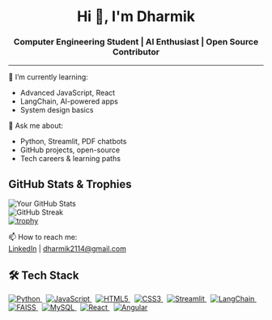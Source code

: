 <h1 align="center">Hi 👋, I'm Dharmik</h1>
<h3 align="center">Computer Engineering Student | AI Enthusiast | Open Source Contributor</h3>

---

🌱 I’m currently learning:  
- Advanced JavaScript, React  
- LangChain, AI-powered apps  
- System design basics  

💬 Ask me about:  
- Python, Streamlit, PDF chatbots  
- GitHub projects, open-source  
- Tech careers & learning paths

## GitHub Stats & Trophies

![Your GitHub Stats](https://github-readme-stats.vercel.app/api?username=dhhaarmik&show_icons=true&theme=radical)  
![GitHub Streak](https://github-readme-streak-stats.herokuapp.com/?user=dhhaarmik&theme=radical)  
[![trophy](https://github-profile-trophy.vercel.app/?username=dhhaarmik&theme=radical)](https://github.com/ryo-ma/github-profile-trophy)


📫 How to reach me:  
[LinkedIn](https://www.linkedin.com/in/dharmik-gondaliya-385a1b252/) | dharmik2114@gmail.com  

## 🛠️ Tech Stack

<a href="https://www.python.org" target="_blank" title="Python">
  <img src="https://img.shields.io/badge/-Python-3776AB?style=flat-square&logo=python&logoColor=white" alt="Python" />
</a>&nbsp;
<a href="https://developer.mozilla.org/en-US/docs/Web/JavaScript" target="_blank" title="JavaScript">
  <img src="https://img.shields.io/badge/-JavaScript-F7DF1E?style=flat-square&logo=javascript&logoColor=black" alt="JavaScript" />
</a>&nbsp;
<a href="https://developer.mozilla.org/en-US/docs/Web/HTML" target="_blank" title="HTML5">
  <img src="https://img.shields.io/badge/-HTML5-E34F26?style=flat-square&logo=html5&logoColor=white" alt="HTML5" />
</a>&nbsp;
<a href="https://developer.mozilla.org/en-US/docs/Web/CSS" target="_blank" title="CSS3">
  <img src="https://img.shields.io/badge/-CSS3-1572B6?style=flat-square&logo=css3&logoColor=white" alt="CSS3" />
</a>&nbsp;
<a href="https://streamlit.io" target="_blank" title="Streamlit">
  <img src="https://img.shields.io/badge/-Streamlit-FF4B4B?style=flat-square&logo=streamlit&logoColor=white" alt="Streamlit" />
</a>&nbsp;
<a href="https://github.com/hwchase17/langchain" target="_blank" title="LangChain">
  <img src="https://img.shields.io/badge/-LangChain-000000?style=flat-square&logo=python&logoColor=white" alt="LangChain" />
</a>&nbsp;
<a href="https://github.com/facebookresearch/faiss" target="_blank" title="FAISS">
  <img src="https://img.shields.io/badge/-FAISS-405DE6?style=flat-square&logo=python&logoColor=white" alt="FAISS" />
</a>&nbsp;
<a href="https://www.mysql.com" target="_blank" title="MySQL">
  <img src="https://img.shields.io/badge/-MySQL-4479A1?style=flat-square&logo=mysql&logoColor=white" alt="MySQL" />
</a>&nbsp;
<a href="https://reactjs.org" target="_blank" title="React">
  <img src="https://img.shields.io/badge/-React-61DAFB?style=flat-square&logo=react&logoColor=black" alt="React" />
</a>&nbsp;
<a href="https://angular.io" target="_blank" title="Angular">
  <img src="https://img.shields.io/badge/-Angular-DD0031?style=flat-square&logo=angular&logoColor=white" alt="Angular" />
</a>





